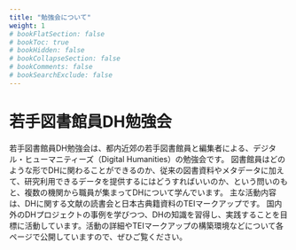 ```yaml
---
title: "勉強会について"
weight: 1
# bookFlatSection: false
# bookToc: true
# bookHidden: false
# bookCollapseSection: false
# bookComments: false
# bookSearchExclude: false
---
```


# 若手図書館員DH勉強会

若手図書館員DH勉強会は、都内近郊の若手図書館員と編集者による、デジタル・ヒューマニティーズ（Digital Humanities）の勉強会です。
図書館員はどのような形でDHに関わることができるのか、従来の図書資料やメタデータに加えて、研究利用できるデータを提供するにはどうすればいいのか、という問いのもと、複数の機関から職員が集まってDHについて学んでいます。
主な活動内容は、DHに関する文献の読書会と日本古典籍資料のTEIマークアップです。 
国内外のDHプロジェクトの事例を学びつつ、DHの知識を習得し、実践することを目標に活動しています。活動の詳細やTEIマークアップの構築環境などについて各ページで公開していますので、ぜひご覧ください。
